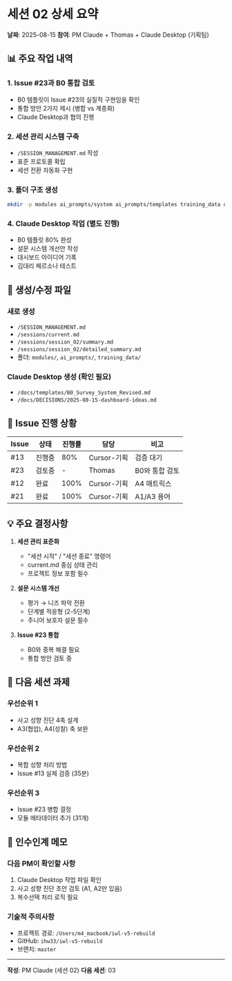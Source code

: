 # 세션 02 상세 요약
**날짜**: 2025-08-15
**참여**: PM Claude + Thomas + Claude Desktop (기획팀)

## 📊 주요 작업 내역

### 1. Issue #23과 B0 통합 검토
- B0 템플릿이 Issue #23의 실질적 구현임을 확인
- 통합 방안 2가지 제시 (병합 vs 계층화)
- Claude Desktop과 협의 진행

### 2. 세션 관리 시스템 구축
- `/SESSION_MANAGEMENT.md` 작성
- 표준 프로토콜 확립
- 세션 전환 자동화 구현

### 3. 폴더 구조 생성
```bash
mkdir -p modules ai_prompts/system ai_prompts/templates training_data docs/DECISIONS
```

### 4. Claude Desktop 작업 (별도 진행)
- B0 템플릿 80% 완성
- 설문 시스템 개선안 작성
- 대시보드 아이디어 기록
- 김대리 페르소나 테스트

## 📁 생성/수정 파일

### 새로 생성
- `/SESSION_MANAGEMENT.md`
- `/sessions/current.md`
- `/sessions/session_02/summary.md`
- `/sessions/session_02/detailed_summary.md`
- 폴더: `modules/`, `ai_prompts/`, `training_data/`

### Claude Desktop 생성 (확인 필요)
- `/docs/templates/B0_Survey_System_Revised.md`
- `/docs/DECISIONS/2025-08-15-dashboard-ideas.md`

## 🔄 Issue 진행 상황

| Issue | 상태 | 진행률 | 담당 | 비고 |
|-------|------|--------|------|------|
| #13 | 진행중 | 80% | Cursor-기획 | 검증 대기 |
| #23 | 검토중 | - | Thomas | B0와 통합 검토 |
| #12 | 완료 | 100% | Cursor-기획 | A4 매트릭스 |
| #21 | 완료 | 100% | Cursor-기획 | A1/A3 용어 |

## 💡 주요 결정사항

1. **세션 관리 표준화**
   - "세션 시작" / "세션 종료" 명령어
   - current.md 중심 상태 관리
   - 프로젝트 정보 포함 필수

2. **설문 시스템 개선**
   - 평가 → 니즈 파악 전환
   - 단계별 적응형 (2-5단계)
   - 주니어 보호자 설문 필수

3. **Issue #23 통합**
   - B0와 중복 해결 필요
   - 통합 방안 검토 중

## 🎯 다음 세션 과제

### 우선순위 1
- 사고 성향 진단 4축 설계
- A3(협업), A4(성찰) 축 보완

### 우선순위 2
- 복합 성향 처리 방법
- Issue #13 실제 검증 (35분)

### 우선순위 3
- Issue #23 병합 결정
- 모듈 메타데이터 추가 (31개)

## 📝 인수인계 메모

### 다음 PM이 확인할 사항
1. Claude Desktop 작업 파일 확인
2. 사고 성향 진단 초안 검토 (A1, A2만 있음)
3. 복수선택 처리 로직 필요

### 기술적 주의사항
- 프로젝트 경로: `/Users/m4_macbook/iwl-v5-rebuild`
- GitHub: `ihw33/iwl-v5-rebuild`
- 브랜치: `master`

---
**작성**: PM Claude (세션 02)
**다음 세션**: 03